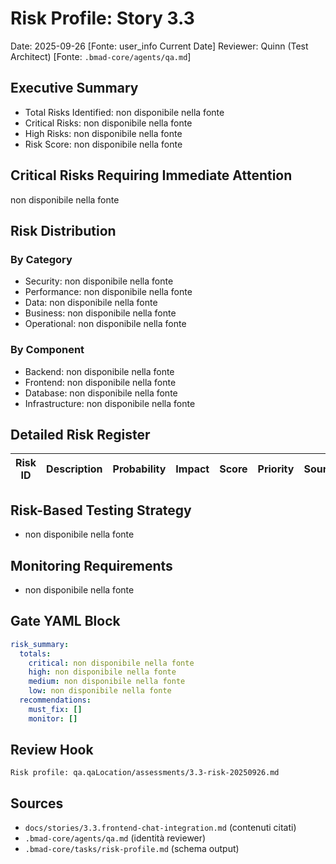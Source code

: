 # Risk Profile: Story 3.3

Date: 2025-09-26 [Fonte: user_info Current Date]
Reviewer: Quinn (Test Architect) [Fonte: `.bmad-core/agents/qa.md`]

## Executive Summary

- Total Risks Identified: non disponibile nella fonte
- Critical Risks: non disponibile nella fonte
- High Risks: non disponibile nella fonte
- Risk Score: non disponibile nella fonte

## Critical Risks Requiring Immediate Attention

non disponibile nella fonte

## Risk Distribution

### By Category

- Security: non disponibile nella fonte
- Performance: non disponibile nella fonte
- Data: non disponibile nella fonte
- Business: non disponibile nella fonte
- Operational: non disponibile nella fonte

### By Component

- Backend: non disponibile nella fonte
- Frontend: non disponibile nella fonte
- Database: non disponibile nella fonte
- Infrastructure: non disponibile nella fonte

## Detailed Risk Register

| Risk ID | Description | Probability | Impact | Score | Priority | Sources |
| ------- | ----------- | ----------- | ------ | ----- | -------- | ------- |

## Risk-Based Testing Strategy

- non disponibile nella fonte

## Monitoring Requirements

- non disponibile nella fonte

## Gate YAML Block

```yaml
risk_summary:
  totals:
    critical: non disponibile nella fonte
    high: non disponibile nella fonte
    medium: non disponibile nella fonte
    low: non disponibile nella fonte
  recommendations:
    must_fix: []
    monitor: []
```

## Review Hook

```
Risk profile: qa.qaLocation/assessments/3.3-risk-20250926.md
```

## Sources

- `docs/stories/3.3.frontend-chat-integration.md` (contenuti citati)
- `.bmad-core/agents/qa.md` (identità reviewer)
- `.bmad-core/tasks/risk-profile.md` (schema output)
